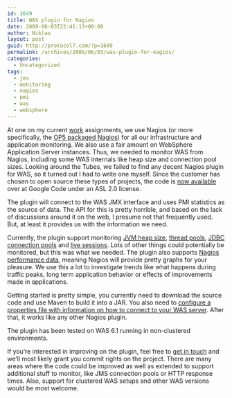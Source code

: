 ```yaml
---
id: 1649
title: WAS plugin for Nagios
date: 2009-06-03T22:41:13+00:00
author: Niklas
layout: post
guid: http://protocol7.com/?p=1649
permalink: /archives/2009/06/03/was-plugin-for-nagios/
categories:
  - Uncategorized
tags:
  - jms
  - monitoring
  - nagios
  - pmi
  - was
  - websphere
---
```

<div class='microid-98bf4e49c919d9c32c42a2a90b4be6debb1dc8da'>
  <p>
    At one on my current <a href="http://callistaenterprise.se/">work</a> assignments, we use Nagios (or more specifically, the <a href="http://www.op5.se/op5/produkter/monitor">OP5 packaged Nagios</a>) for all our infrastructure and application monitoring. We also use a fair amount on WebSphere Application Server instances. Thus, we needed to monitor WAS from Nagios, including some WAS internals like heap size and connection pool sizes. Looking around the Tubes, we failed to find any decent Nagios plugin for WAS, so it turned out I had to write one myself. Since the customer has chosen to open source these types of projects, the code is <a href="http://code.google.com/p/nagios-was/">now available</a> over at Google Code under an ASL 2.0 license.
  </p>
  
  <p>
    The plugin will connect to the WAS JMX interface and uses PMI statistics as the source of data. The API for this is pretty horrible, and based on the lack of discussions around it on the web, I presume not that frequently used. But, at least it provides us with the information we need.
  </p>
  
  <p>
    Currently, the plugin support monitoring <a href="http://code.google.com/p/nagios-was/wiki/MonitorJvmHeapsize">JVM heap size</a>, <a href="http://code.google.com/p/nagios-was/wiki/MonitorThreadPools">thread pools</a>, <a href="http://code.google.com/p/nagios-was/wiki/MonitorJdbcConnectionPools">JDBC connection pools</a> and <a href="http://code.google.com/p/nagios-was/wiki/MonitorLiveSessions">live sessions</a>. Lots of other things could potentially be monitored, but this was what we needed. The plugin also supports <a href="http://nagiosplug.sourceforge.net/developer-guidelines.html#AEN201">Nagios performance data</a>, meaning Nagios will provide pretty graphs for your pleasure. We use this a lot to investigate trends like what happens during traffic peaks, long term application behavior or effects of improvements made in applications.
  </p>
  
  <p>
    Getting started is pretty simple, you currently need to download the source code and use Maven to build it into a JAR. You also need to <a href="http://code.google.com/p/nagios-was/wiki/InitialConfiguration">configure a properties file with information on how to connect to your WAS server</a>. After that, it works like any other Nagios plugin.
  </p>
  
  <p>
    The plugin has been tested on WAS 6.1 running in non-clustered environments.
  </p>
  
  <p>
    If you&#8217;re interested in improving on the plugin, feel free to <a href="mailto:niklas@protocol7.com">get in touch</a> and we&#8217;ll most likely grant you commit rights on the project. There are many areas where the code could be improved as well as extended to support additional stuff to monitor, like JMS connection pools or HTTP response times. Also, support for clustered WAS setups and other WAS versions would be most welcome.
  </p>
</div>
